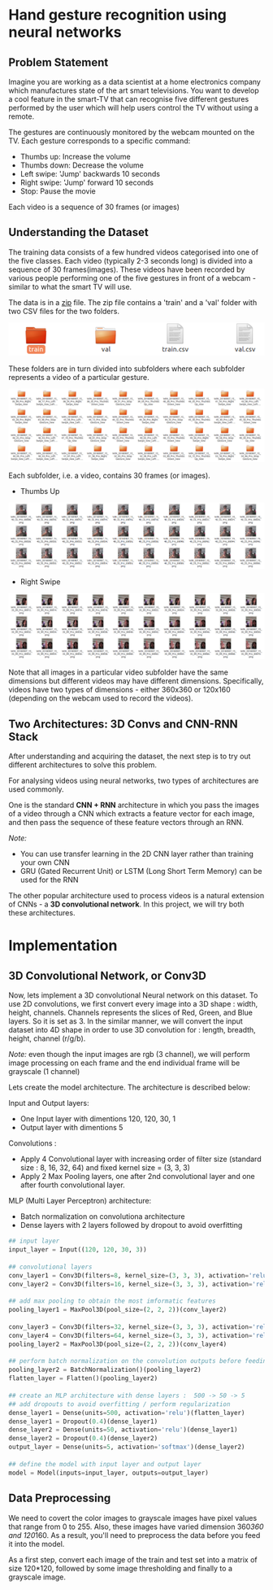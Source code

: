 # Hand gesture recognition using neural networks

## Problem Statement

Imagine you are working as a data scientist at a home electronics company which manufactures state of the art smart televisions. You want to develop a cool feature in the smart-TV that can recognise five different gestures performed by the user which will help users control the TV without using a remote.

The gestures are continuously monitored by the webcam mounted on the TV. Each gesture corresponds to a specific command:

- Thumbs up:  Increase the volume
- Thumbs down: Decrease the volume
- Left swipe: 'Jump' backwards 10 seconds
- Right swipe: 'Jump' forward 10 seconds  
- Stop: Pause the movie

Each video is a sequence of 30 frames (or images)

## Understanding the Dataset

The training data consists of a few hundred videos categorised into one of the five classes. Each video (typically 2-3 seconds long) is divided into a sequence of 30 frames(images). These videos have been recorded by various people performing one of the five gestures in front of a webcam - similar to what the smart TV will use.

The data is in a [zip](https://www.dropbox.com/s/72jzl3fqvk1rk2w/gesture_data.zip?dl=0) file. The zip file contains a 'train' and a 'val' folder with two CSV files for the two folders.

![dataset](images/dataset1.png)

These folders are in turn divided into subfolders where each subfolder represents a video of a particular gesture.

![dataset](images/dataset2.png)

Each subfolder, i.e. a video, contains 30 frames (or images). 

- Thumbs Up
  
![dataset](images/gesture_thumbs_up.png)

- Right Swipe

![dataset](images/gesture_right_swipe.png)

Note that all images in a particular video subfolder have the same dimensions but different videos may have different dimensions. Specifically, videos have two types of dimensions - either 360x360 or 120x160 (depending on the webcam used to record the videos).

## Two Architectures: 3D Convs and CNN-RNN Stack

After understanding and acquiring the dataset, the next step is to try out different architectures to solve this problem. 

For analysing videos using neural networks, two types of architectures are used commonly. 

One is the standard **CNN + RNN** architecture in which you pass the images of a video through a CNN which extracts a feature vector for each image, and then pass the sequence of these feature vectors through an RNN. 

*Note:*
 - You can use transfer learning in the 2D CNN layer rather than training your own CNN 
 - GRU (Gated Recurrent Unit) or LSTM (Long Short Term Memory) can be used for the RNN

The other popular architecture used to process videos is a natural extension of CNNs - a **3D convolutional network**. In this project, we will try both these architectures.


# Implementation 

## 3D Convolutional Network, or Conv3D

Now, lets implement a 3D convolutional Neural network on this dataset. To use 2D convolutions, we first convert every image into a 3D shape : width, height, channels. Channels represents the slices of Red, Green, and Blue layers. So it is set as 3. In the similar manner, we will convert the input dataset into 4D shape in order to use 3D convolution for : length, breadth, height, channel (r/g/b).

*Note:* even though the input images are rgb (3 channel), we will perform image processing on each frame and the end individual frame will be grayscale (1 channel)

Lets create the model architecture. The architecture is described below:

Input and Output layers:

- One Input layer with dimentions 120, 120, 30, 1
- Output layer with dimentions 5

Convolutions :

- Apply 4 Convolutional layer with increasing order of filter size (standard size : 8, 16, 32, 64) and fixed kernel size = (3, 3, 3)
- Apply 2 Max Pooling layers, one after 2nd convolutional layer and one after fourth convolutional layer.

MLP (Multi Layer Perceptron) architecture:

- Batch normalization on convolutiona architecture
- Dense layers with 2 layers followed by dropout to avoid overfitting

```python
## input layer
input_layer = Input((120, 120, 30, 3))

## convolutional layers
conv_layer1 = Conv3D(filters=8, kernel_size=(3, 3, 3), activation='relu')(input_layer)
conv_layer2 = Conv3D(filters=16, kernel_size=(3, 3, 3), activation='relu')(conv_layer1)

## add max pooling to obtain the most imformatic features
pooling_layer1 = MaxPool3D(pool_size=(2, 2, 2))(conv_layer2)

conv_layer3 = Conv3D(filters=32, kernel_size=(3, 3, 3), activation='relu')(pooling_layer1)
conv_layer4 = Conv3D(filters=64, kernel_size=(3, 3, 3), activation='relu')(conv_layer3)
pooling_layer2 = MaxPool3D(pool_size=(2, 2, 2))(conv_layer4)

## perform batch normalization on the convolution outputs before feeding it to MLP architecture
pooling_layer2 = BatchNormalization()(pooling_layer2)
flatten_layer = Flatten()(pooling_layer2)

## create an MLP architecture with dense layers :  500 -> 50 -> 5
## add dropouts to avoid overfitting / perform regularization
dense_layer1 = Dense(units=500, activation='relu')(flatten_layer)
dense_layer1 = Dropout(0.4)(dense_layer1)
dense_layer2 = Dense(units=50, activation='relu')(dense_layer1)
dense_layer2 = Dropout(0.4)(dense_layer2)
output_layer = Dense(units=5, activation='softmax')(dense_layer2)

## define the model with input layer and output layer
model = Model(inputs=input_layer, outputs=output_layer)
```

## Data Preprocessing

We need to covert the color images to grayscale images have pixel values that range from 0 to 255. Also, these images have varied dimension 360*360 and 120*160. As a result, you'll need to preprocess the data before you feed it into the model.

As a first step, convert each image of the train and test set into a matrix of size 120*120, followed by some image thresholding and finally to a grayscale image.